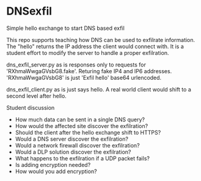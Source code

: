 # DNSexfil
Simple hello exchange to start DNS based exfil

This repo supports teaching how DNS can be used to exfilrate information.  The "hello" returns the IP address the client would connect with.  It is a student effort to modify the server to handle a proper exfilration.

dns_exfil_server.py as is responses only to requests for 'RXhmaWwgaGVsbG8.fake'. Returing fake IP4 and IP6 addresses.  'RXhmaWwgaGVsbG8' is just 'Exfil hello' base64 urlencoded.  

dns_exfil_client.py as is just says hello.  A real world client would shift to a second level after hello.

Student discussion  
- How much data can be sent in a single DNS query?
- How would the affected site discover the exfilration?
- Should the client after the hello exchange shift to HTTPS?
- Would a DNS server discover the exfilration?
- Would a network firewall discover the exfilration?
- Would a DLP solution discover the exfilration?
- What happens to the exfilration if a UDP packet fails?
- Is adding encryption needed?
- How would you add encryption?
